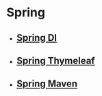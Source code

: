 # Spring

- ## [Spring DI](./Spring_DI.md)

- ## [Spring Thymeleaf](./Spring_Thymeleaf)

- ## [Spring Maven](./Spring_Maven.md)

